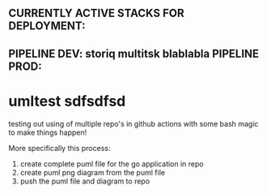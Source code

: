 CURRENTLY ACTIVE STACKS FOR DEPLOYMENT:
---
PIPELINE DEV: storiq multitsk blablabla
PIPELINE PROD: 
---

# umltest sdfsdfsd

testing out using of multiple repo's in github actions with some bash magic to make things happen!

More specifically this process:

1) create complete puml file for the go application in repo
2) create puml png diagram from the puml file
3) push the puml file and diagram to repo
